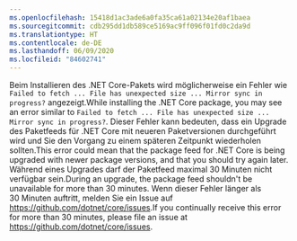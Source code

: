 ```yaml
---
ms.openlocfilehash: 15418d1ac3ade6a0fa35ca61a02134e20af1baea
ms.sourcegitcommit: cdb295dd1db589ce5169ac9ff096f01fd0c2da9d
ms.translationtype: HT
ms.contentlocale: de-DE
ms.lasthandoff: 06/09/2020
ms.locfileid: "84602741"
---
```


<span data-ttu-id="783e2-101">Beim Installieren des .NET Core-Pakets wird möglicherweise ein Fehler wie `Failed to fetch ... File has unexpected size ... Mirror sync in progress?` angezeigt.</span><span class="sxs-lookup"><span data-stu-id="783e2-101">While installing the .NET Core package, you may see an error similar to `Failed to fetch ... File has unexpected size ... Mirror sync in progress?`.</span></span> <span data-ttu-id="783e2-102">Dieser Fehler kann bedeuten, dass ein Upgrade des Paketfeeds für .NET Core mit neueren Paketversionen durchgeführt wird und Sie den Vorgang zu einem späteren Zeitpunkt wiederholen sollten.</span><span class="sxs-lookup"><span data-stu-id="783e2-102">This error could mean that the package feed for .NET Core is being upgraded with newer package versions, and that you should try again later.</span></span> <span data-ttu-id="783e2-103">Während eines Upgrades darf der Paketfeed maximal 30 Minuten nicht verfügbar sein.</span><span class="sxs-lookup"><span data-stu-id="783e2-103">During an upgrade, the package feed shouldn't be unavailable for more than 30 minutes.</span></span> <span data-ttu-id="783e2-104">Wenn dieser Fehler länger als 30 Minuten auftritt, melden Sie ein Issue auf <https://github.com/dotnet/core/issues>.</span><span class="sxs-lookup"><span data-stu-id="783e2-104">If you continually receive this error for more than 30 minutes, please file an issue at <https://github.com/dotnet/core/issues>.</span></span>
